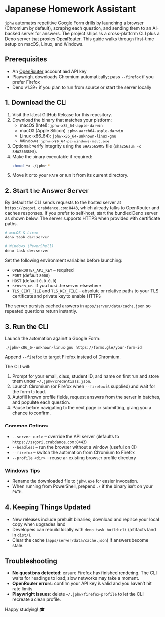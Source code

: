 # Japanese Homework Assistant

`jphw` automates repetitive Google Form drills by launching a browser (Chromium
by default), scraping each question, and sending them to an AI-backed server for
answers. The project ships as a cross-platform CLI plus a Deno server that
proxies OpenRouter. This guide walks through first-time setup on macOS, Linux,
and Windows.

## Prerequisites

- An [OpenRouter](https://openrouter.ai/) account and API key
- Playwright downloads Chromium automatically; pass `--firefox` if you prefer
  Firefox
- Deno v1.39+ if you plan to run from source or start the server locally

## 1. Download the CLI

1. Visit the latest GitHub Release for this repository.
2. Download the binary that matches your platform:
   - macOS (Intel): `jphw-x86_64-apple-darwin`
   - macOS (Apple Silicon): `jphw-aarch64-apple-darwin`
   - Linux (x86_64): `jphw-x86_64-unknown-linux-gnu`
   - Windows: `jphw-x86_64-pc-windows-msvc.exe`
3. Optional: verify integrity using the `SHA256SUMS` file
   (`sha256sum -c SHA256SUMS`).
4. Make the binary executable if required:
   ```bash
   chmod +x ./jphw-*
   ```
5. Move it onto your `PATH` or run it from its current directory.

## 2. Start the Answer Server

By default the CLI sends requests to the hosted server at
`https://zagori.crabdance.com:8443`, which already talks to OpenRouter and caches
responses. If you prefer to self-host, start the bundled Deno server as shown
below. The server supports HTTPS when provided with certificate paths.

```bash
# macOS & Linux
deno task dev:server

# Windows (PowerShell)
deno task dev:server
```

Set the following environment variables before launching:

- `OPENROUTER_API_KEY` – required
- `PORT` (default `8000`)
- `HOST` (default `0.0.0.0`)
- `SERVER_URL` if you host the server elsewhere
- `TLS_CERT_FILE` and `TLS_KEY_FILE` – absolute or relative paths to your TLS
  certificate and private key to enable HTTPS

The server persists cached answers in `apps/server/data/cache.json` so repeated
questions return instantly.

## 3. Run the CLI

Launch the automation against a Google Form:

```bash
./jphw-x86_64-unknown-linux-gnu https://forms.gle/your-form-id
```

Append `--firefox` to target Firefox instead of Chromium.

The CLI will:

1. Prompt for your email, class, student ID, and name on first run and store
   them under `~/.jphw/credentials.json`.
2. Launch Chromium (or Firefox when `--firefox` is supplied) and wait for the
   form to load.
3. Autofill known profile fields, request answers from the server in batches,
   and populate each question.
4. Pause before navigating to the next page or submitting, giving you a chance
   to confirm.

### Common Options

- `--server <url>` – override the API server (defaults to
  `https://zagori.crabdance.com:8443`)
- `--headless` – run the browser without a window (useful on CI)
- `--firefox` – switch the automation from Chromium to Firefox
- `--profile <dir>` – reuse an existing browser profile directory

### Windows Tips

- Rename the downloaded file to `jphw.exe` for easier invocation.
- When running from PowerShell, prepend `./` if the binary isn’t on your `PATH`.

## 4. Keeping Things Updated

- New releases include prebuilt binaries; download and replace your local copy
  when upgrades land.
- Developers can rebuild locally with `deno task build:cli` (artifacts land in
  `dist/`).
- Clear the cache (`apps/server/data/cache.json`) if answers become stale.

## Troubleshooting

- **No questions detected**: ensure Firefox has finished rendering. The CLI
  waits for headings to load; slow networks may take a moment.
- **OpenRouter errors**: confirm your API key is valid and you haven’t hit rate
  limits.
- **Playwright issues**: delete `~/.jphw/firefox-profile` to let the CLI
  recreate a clean profile.

Happy studying! 🎓

